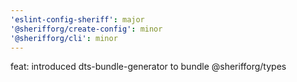 ```yaml
---
'eslint-config-sheriff': major
'@sherifforg/create-config': minor
'@sherifforg/cli': minor
---
```


feat: introduced dts-bundle-generator to bundle @sherifforg/types
